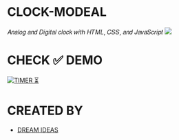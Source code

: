 # CLOCK-MODEAL
𝐴𝑛𝑎𝑙𝑜𝑔 𝑎𝑛𝑑 𝐷𝑖𝑔𝑖𝑡𝑎𝑙 𝑐𝑙𝑜𝑐𝑘 𝑤𝑖𝑡ℎ 𝐻𝑇𝑀𝐿, 𝐶𝑆𝑆, 𝑎𝑛𝑑 𝐽𝑎𝑣𝑎𝑆𝑐𝑟𝑖𝑝𝑡
<img src="https://github.com/DREAM-IDEAS/DREAM-IDEAS/blob/main/ETC/Drem%20ideas%20Orginal.png?raw=true">
# CHECK ✅ DEMO
[![TIMER ⏳](https://img.shields.io/badge/CLOCK-MODEL-003245?style=flat&labelColor=yellow&logoColor=RED&square&logo=SOCIAL)](https://dream-ideas.github.io/CLOCK/)&nbsp;
# CREATED BY
- [DREAM IDEAS](https://github.com/DREAM-IDEAS)
